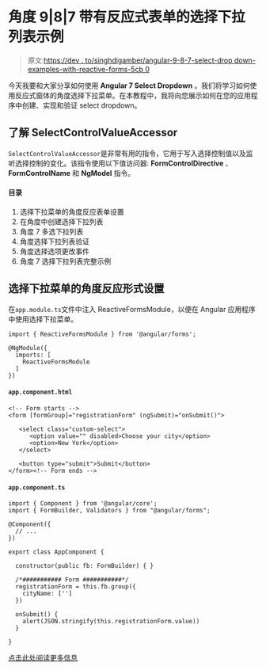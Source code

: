 # 角度 9|8|7 带有反应式表单的选择下拉列表示例

> 原文:[https://dev . to/singhdigamber/angular-9-8-7-select-drop down-examples-with-reactive-forms-5cb 0](https://dev.to/singhdigamber/angular-9-8-7-select-dropdown-examples-with-reactive-forms-5cb0)

今天我要和大家分享如何使用 **Angular 7 Select Dropdown** 。我们将学习如何使用反应式窗体的角度选择下拉菜单。在本教程中，我将向您展示如何在您的应用程序中创建、实现和验证 select dropdown。

## [](#understand-selectcontrolvalueaccessor)了解 SelectControlValueAccessor

`SelectControlValueAccessor`是非常有用的指令，它用于写入选择控制值以及监听选择控制的变化。该指令使用以下值访问器: **FormControlDirective** 、 **FormControlName** 和 **NgModel** 指令。

#### [](#table-of-contents)目录

1.  选择下拉菜单的角度反应表单设置
2.  在角度中创建选择下拉列表
3.  角度 7 多选下拉列表
4.  角度选择下拉列表验证
5.  角度选择选项更改事件
6.  角度 7 选择下拉列表完整示例

## [](#angular-reactive-form-setup-for-select-dropdown)选择下拉菜单的角度反应形式设置

在`app.module.ts`文件中注入 ReactiveFormsModule，以便在 Angular 应用程序中使用选择下拉菜单。

```
import { ReactiveFormsModule } from '@angular/forms';

@NgModule({
  imports: [
    ReactiveFormsModule
  ]
}) 
```

#### [](#-raw-appcomponenthtml-endraw-)`app.component.html`

```
<!-- Form starts -->
<form [formGroup]="registrationForm" (ngSubmit)="onSubmit()">

   <select class="custom-select">
      <option value="" disabled>Choose your city</option>
      <option>New York</option>
   </select>

   <button type="submit">Submit</button>
</form><!-- Form ends --> 
```

#### [](#-raw-appcomponentts-endraw-)`app.component.ts`

```
import { Component } from '@angular/core';
import { FormBuilder, Validators } from "@angular/forms";

@Component({
  // ...
})

export class AppComponent {

  constructor(public fb: FormBuilder) { }

  /*########### Form ###########*/
  registrationForm = this.fb.group({
    cityName: ['']
  })

  onSubmit() {
    alert(JSON.stringify(this.registrationForm.value))
  }

} 
```

[点击此处阅读更多信息](https://www.positronx.io/angular-9-select-dropdown-examples-with-reactive-forms/)